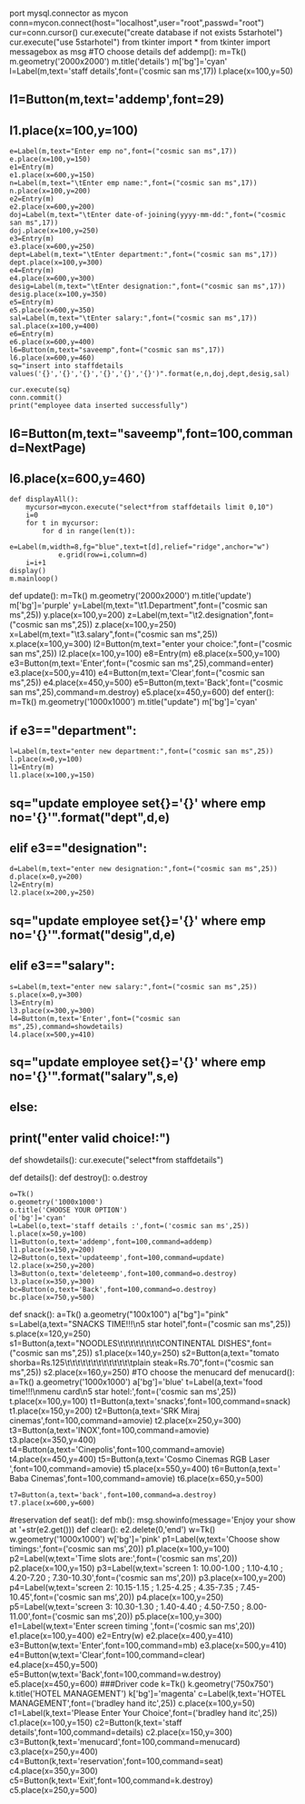 port mysql.connector as mycon
conn=mycon.connect(host="localhost",user="root",passwd="root")
cur=conn.cursor()
cur.execute("create database if not exists 5starhotel")
cur.execute("use 5starhotel")
from tkinter import *
from tkinter import messagebox as msg
#TO choose details
def addemp():
    m=Tk()
    m.geometry('2000x2000')
    m.title('details')
    m['bg']='cyan'
    l=Label(m,text='staff details',font=('cosmic san ms',17))
    l.place(x=100,y=50)
##    l1=Button(m,text='addemp',font=29) 
##    l1.place(x=100,y=100)
    e=Label(m,text="Enter emp no",font=("cosmic san ms",17))
    e.place(x=100,y=150)
    e1=Entry(m)
    e1.place(x=600,y=150)
    n=Label(m,text="\tEnter emp name:",font=("cosmic san ms",17))
    n.place(x=100,y=200)
    e2=Entry(m)
    e2.place(x=600,y=200)
    doj=Label(m,text="\tEnter date-of-joining(yyyy-mm-dd:",font=("cosmic san ms",17))
    doj.place(x=100,y=250)
    e3=Entry(m)
    e3.place(x=600,y=250)
    dept=Label(m,text="\tEnter department:",font=("cosmic san ms",17))
    dept.place(x=100,y=300)
    e4=Entry(m)
    e4.place(x=600,y=300)
    desig=Label(m,text="\tEnter designation:",font=("cosmic san ms",17))
    desig.place(x=100,y=350)
    e5=Entry(m)
    e5.place(x=600,y=350)
    sal=Label(m,text="\tEnter salary:",font=("cosmic san ms",17))
    sal.place(x=100,y=400)
    e6=Entry(m)
    e6.place(x=600,y=400)
    l6=Button(m,text="saveemp",font=("cosmic san ms",17))
    l6.place(x=600,y=460)
    sq="insert into staffdetails values('{}','{}','{}','{}','{}','{}')".format(e,n,doj,dept,desig,sal)
    
    cur.execute(sq)
    conn.commit()
    print("employee data inserted successfully")
##    l6=Button(m,text="saveemp",font=100,command=NextPage)
##    l6.place(x=600,y=460)
    def displayAll():
        mycursor=mycon.execute("select*from staffdetails limit 0,10")
        i=0
        for t in mycursor:
            for d in range(len(t)):
                e=Label(m,width=8,fg="blue",text=t[d],relief="ridge",anchor="w")
                e.grid(row=i,column=d)
        i=i+1
    display()
    m.mainloop()
def update():
    m=Tk()
    m.geometry('2000x2000')
    m.title('update')
    m['bg']='purple'
    y=Label(m,text="\t1.Department",font=("cosmic san ms",25))
    y.place(x=100,y=200)
    z=Label(m,text="\t2.designation",font=("cosmic san ms",25))
    z.place(x=100,y=250)
    x=Label(m,text="\t3.salary",font=("cosmic san ms",25))
    x.place(x=100,y=300)
    l2=Button(m,text="enter your choice:",font=("cosmic san ms",25))
    l2.place(x=100,y=100)
    e8=Entry(m)
    e8.place(x=500,y=100)
    e3=Button(m,text='Enter',font=("cosmic san ms",25),command=enter)
    e3.place(x=500,y=410)
    e4=Button(m,text='Clear',font=("cosmic san ms",25))
    e4.place(x=450,y=500)
    e5=Button(m,text='Back',font=("cosmic san ms",25),command=m.destroy)
    e5.place(x=450,y=600)
def enter():
    m=Tk()
    m.geometry('1000x1000')
    m.title("update")
    m['bg']='cyan'
##    if e3=="department":
    l=Label(m,text="enter new department:",font=("cosmic san ms",25))
    l.place(x=0,y=100)
    l1=Entry(m)
    l1.place(x=100,y=150)
##        sq="update employee set{}='{}' where emp no='{}'".format("dept",d,e)
##    elif e3=="designation":
    d=Label(m,text="enter new designation:",font=("cosmic san ms",25))
    d.place(x=0,y=200)
    l2=Entry(m)
    l2.place(x=200,y=250)
##            sq="update employee set{}='{}' where emp no='{}'".format("desig",d,e)
##    elif e3=="salary":
    s=Label(m,text="enter new salary:",font=("cosmic san ms",25))
    s.place(x=0,y=300)
    l3=Entry(m)
    l3.place(x=300,y=300)
    l4=Button(m,text='Enter',font=("cosmic san ms",25),command=showdetails)
    l4.place(x=500,y=410)
##            sq="update employee set{}='{}' where emp no='{}'".format("salary",s,e)
##    else:
##        print("enter valid choice!:")
def showdetails():
    cur.execute("select*from staffdetails")
    
    
                                                            
    
def details():
    def destroy():
        o.destroy
        
    o=Tk()
    o.geometry('1000x1000')
    o.title('CHOOSE YOUR OPTION')
    o['bg']='cyan'
    l=Label(o,text='staff details :',font=('cosmic san ms',25))
    l.place(x=50,y=100)
    l1=Button(o,text='addemp',font=100,command=addemp)
    l1.place(x=150,y=200)
    l2=Button(o,text='updateemp',font=100,command=update)
    l2.place(x=250,y=200)
    l3=Button(o,text='deleteemp',font=100,command=o.destroy)
    l3.place(x=350,y=300)
    bc=Button(o,text='Back',font=100,command=o.destroy)
    bc.place(x=750,y=500)
def snack():
    a=Tk()
    a.geometry("100x100")
    a["bg"]="pink"
    s=Label(a,text="SNACKS TIME!!!\n5 star hotel",font=("cosmic san ms",25))
    s.place(x=120,y=250)
    s1=Button(a,text="NOODLES\t\t\t\t\t\t\t\tCONTINENTAL DISHES",font=("cosmic san ms",25))
    s1.place(x=140,y=250)
    s2=Button(a,text="tomato shorba=Rs.125\t\t\t\t\t\t\t\t\t\t\t\t\tplain steak=Rs.70",font=("cosmic san ms",25))
    s2.place(x=160,y=250)
#TO choose the menucard
def menucard():
    a=Tk()
    a.geometry('1000x1000')
    a['bg']='blue'
    t=Label(a,text='food time!!!\nmenu card\n5 star hotel:',font=('cosmic san ms',25))
    t.place(x=100,y=100)
    t1=Button(a,text='snacks',font=100,command=snack)                                      
    t1.place(x=150,y=200)
    t2=Button(a,text='SRK Miraj cinemas',font=100,command=amovie)
    t2.place(x=250,y=300)
    t3=Button(a,text='INOX',font=100,command=amovie)
    t3.place(x=350,y=400)
    t4=Button(a,text='Cinepolis',font=100,command=amovie)
    t4.place(x=450,y=400)
    t5=Button(a,text='Cosmo Cinemas RGB Laser ',font=100,command=amovie)
    t5.place(x=550,y=400)
    t6=Button(a,text=' Baba Cinemas',font=100,command=amovie)
    t6.place(x=650,y=500)
    
    t7=Button(a,text='back',font=100,command=a.destroy)
    t7.place(x=600,y=600)
#reservation
def seat():
    def mb():
        msg.showinfo(message='Enjoy  your show at '+str(e2.get()))
    def clear():
        e2.delete(0,'end')
    w=Tk()
    w.geometry('1000x1000')
    w['bg']='pink'
    p1=Label(w,text='Choose show timings:',font=('cosmic san ms',20))
    p1.place(x=100,y=100)
    p2=Label(w,text='Time slots are:',font=('cosmic san ms',20))
    p2.place(x=100,y=150)
    p3=Label(w,text='screen 1: 10.00-1.00 ; 1.10-4.10 ; 4.20-7.20 ; 7.30-10.30',font=('cosmic san ms',20))
    p3.place(x=100,y=200)
    p4=Label(w,text='screen 2: 10.15-1.15 ; 1.25-4.25 ; 4.35-7.35 ; 7.45-10.45',font=('cosmic san ms',20))
    p4.place(x=100,y=250)
    p5=Label(w,text='screen 3: 10.30-1.30 ; 1.40-4.40 ; 4.50-7.50 ; 8.00-11.00',font=('cosmic san ms',20))
    p5.place(x=100,y=300)
    e1=Label(w,text='Enter screen timing ',font=('cosmic san ms',20))
    e1.place(x=100,y=400)
    e2=Entry(w)
    e2.place(x=400,y=410)
    e3=Button(w,text='Enter',font=100,command=mb)
    e3.place(x=500,y=410)
    e4=Button(w,text='Clear',font=100,command=clear)
    e4.place(x=450,y=500)
    e5=Button(w,text='Back',font=100,command=w.destroy)
    e5.place(x=450,y=600)
###Driver code
k=Tk()
k.geometry('750x750')
k.title('HOTEL MANAGEMENT')
k['bg']='magenta'
c=Label(k,text='HOTEL MANAGEMENT',font=('bradley hand itc',25))
c.place(x=100,y=50)
c1=Label(k,text='Please Enter Your Choice',font=('bradley hand itc',25))
c1.place(x=100,y=150)
c2=Button(k,text='staff details',font=100,command=details)
c2.place(x=150,y=300)
c3=Button(k,text='menucard',font=100,command=menucard)
c3.place(x=250,y=400)
c4=Button(k,text='reservation',font=100,command=seat)
c4.place(x=350,y=300)
c5=Button(k,text='Exit',font=100,command=k.destroy)
c5.place(x=250,y=500)

